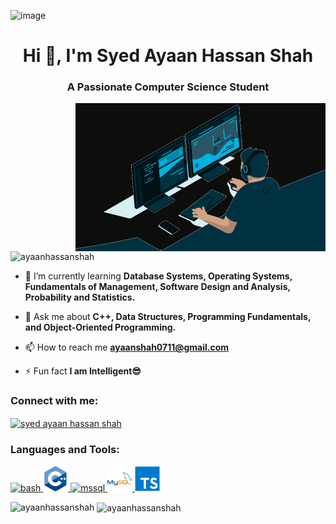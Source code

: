 ![image](https://github.com/user-attachments/assets/9ab18b7f-9459-4b6c-ba0d-39d73247fc5e)<h1 align="center">Hi 👋, I'm Syed Ayaan Hassan Shah</h1>
<h3 align="center">A Passionate Computer Science Student</h3>

<img align="right" alt="coding" width="400" src="https://raw.githubusercontent.com/Potential17/Potential17/master/user%20(2).gif">

<p align="left"> <img src="https://komarev.com/ghpvc/?username=ayaanhassanshah&label=Profile%20views&color=0e75b6&style=flat" alt="ayaanhassanshah" /> </p>

- 🌱 I’m currently learning **Database Systems, Operating Systems, Fundamentals of Management, Software Design and Analysis, Probability and Statistics.**

- 💬 Ask me about **C++, Data Structures, Programming Fundamentals, and Object-Oriented Programming.**

- 📫 How to reach me **ayaanshah0711@gmail.com**

- ⚡ Fun fact **I am Intelligent😎**

<h3 align="left">Connect with me:</h3>
<p align="left">
<a href="https://linkedin.com/in/syed ayaan hassan shah" target="blank"><img align="center" src="https://raw.githubusercontent.com/rahuldkjain/github-profile-readme-generator/master/src/images/icons/Social/linked-in-alt.svg" alt="syed ayaan hassan shah" height="30" width="40" /></a>
</p>

<h3 align="left">Languages and Tools:</h3>
<p align="left"> <a href="https://www.gnu.org/software/bash/" target="_blank" rel="noreferrer"> <img src="https://www.vectorlogo.zone/logos/gnu_bash/gnu_bash-icon.svg" alt="bash" width="40" height="40"/> </a> <a href="https://www.w3schools.com/cpp/" target="_blank" rel="noreferrer"> <img src="https://raw.githubusercontent.com/devicons/devicon/master/icons/cplusplus/cplusplus-original.svg" alt="cplusplus" width="40" height="40"/> </a> <a href="https://www.microsoft.com/en-us/sql-server" target="_blank" rel="noreferrer"> <img src="https://www.svgrepo.com/show/303229/microsoft-sql-server-logo.svg" alt="mssql" width="40" height="40"/> </a> <a href="https://www.mysql.com/" target="_blank" rel="noreferrer"> <img src="https://raw.githubusercontent.com/devicons/devicon/master/icons/mysql/mysql-original-wordmark.svg" alt="mysql" width="40" height="40"/> </a> <a href="https://www.typescriptlang.org/" target="_blank" rel="noreferrer"> <img src="https://raw.githubusercontent.com/devicons/devicon/master/icons/typescript/typescript-original.svg" alt="typescript" width="40" height="40"/> </a> </p>

<p><img align="left" src="https://github-readme-stats.vercel.app/api/top-langs?username=ayaanhassanshah&show_icons=true&locale=en&layout=compact" alt="ayaanhassanshah" /></p>

<p>&nbsp;<img align="center" src="https://github-readme-stats.vercel.app/api?username=ayaanhassanshah&show_icons=true&locale=en" alt="ayaanhassanshah" /></p>
